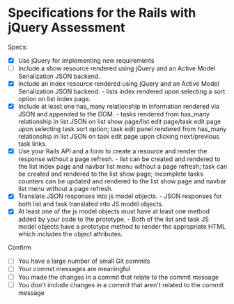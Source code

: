 # Specifications for the Rails with jQuery Assessment

Specs:
- [x] Use jQuery for implementing new requirements
- [ ] Include a show resource rendered using jQuery and an Active Model Serialization JSON backend.
- [x] Include an index resource rendered using jQuery and an Active Model Serialization JSON backend. - lists index rendered upon selecting a sort option on list index page.
- [x] Include at least one has_many relationship in information rendered via JSON and appended to the DOM. - tasks rendered from has_many relationship in list JSON on list show page/list edit page/task edit page upon selecting task sort option; task edit panel rendered from has_many relationship in list JSON on task edit page upon clicking next/previous task links.
- [x] Use your Rails API and a form to create a resource and render the response without a page refresh. - list can be created and rendered to the list index page and navbar list menu without a page refresh; task can be created and rendered to the list show page; incomplete tasks counters can be updated and rendered to the list show page and navbar list menu without a page refresh.
- [x] Translate JSON responses into js model objects. - JSON responses for both list and task translated into JS model objects.
- [x] At least one of the js model objects must have at least one method added by your code to the prototype. - Both of the list and task JS model objects have a prototype method to render the appropriate HTML which includes the object attributes.

Confirm
- [ ] You have a large number of small Git commits
- [ ] Your commit messages are meaningful
- [ ] You made the changes in a commit that relate to the commit message
- [ ] You don't include changes in a commit that aren't related to the commit message
